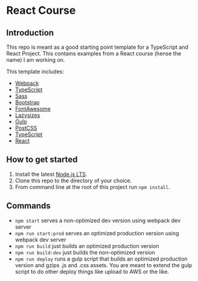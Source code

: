 # React Course

## Introduction

This repo is meant as a good starting point template for a TypeScript and React Project. 
This contains examples from a React course (hense the name) I am working on.

This template includes:

* [Webpack](https://webpack.js.org/)
* [TypeScript](https://www.typescriptlang.org/)
* [Sass](https://sass-lang.com/)
* [Bootstrap](https://getbootstrap.com/)
* [FontAwesome](https://fontawesome.com/)
* [Lazysizes](https://www.npmjs.com/package/lazysizes)
* [Gulp](https://gulpjs.com/)
* [PostCSS](https://postcss.org/)
* [TypeScript](https://www.typescriptlang.org/)
* [React](https://react.dev/)

## How to get started

1. Install the latest [Node.js LTS](https://nodejs.org).
2. Clone this repo to the directory of your choice.
3. From command line at the root of this project run `npm install`.

## Commands

* `npm start` serves a non-optimized dev version using webpack dev server
* `npm run start:prod` serves an optimized production version using webpack dev server
* `npm run build` just builds an optimized production version
* `npm run build:dev` just builds the non-optimized version
* `npm run deploy` runs a gulp script that builds an optimized production version and gzips .js and .css assets. You are meant to extend the gulp script to do other deploy things like upload to AWS or the like.
